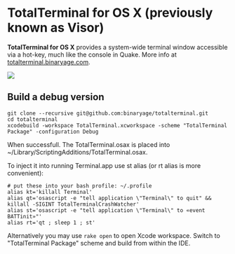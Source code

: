 # TotalTerminal for OS X (previously known as Visor)

**TotalTerminal for OS X** provides a system-wide terminal window accessible via a hot-key, much like the console in Quake. More info at [totalterminal.binaryage.com](http://totalterminal.binaryage.com).

<img src="http://totalterminal.binaryage.com/shared/img/visor-mainshot.png">


## Build a debug version

    git clone --recursive git@github.com:binaryage/totalterminal.git
    cd totalterminal
    xcodebuild -workspace TotalTerminal.xcworkspace -scheme "TotalTerminal Package" -configuration Debug
    
When successfull. The TotalTerminal.osax is placed into ~/Library/ScriptingAdditions/TotalTerminal.osax.

To inject it into running Terminal.app use st alias (or rt alias is more convenient):

    # put these into your bash profile: ~/.profile
    alias kt='killall Terminal'
    alias qt='osascript -e "tell application \"Terminal\" to quit" && killall -SIGINT TotalTerminalCrashWatcher'
    alias st='osascript -e "tell application \"Terminal\" to «event BATTinit»"'
    alias rt='qt ; sleep 1 ; st'
    
Alternatively you may use `rake open` to open Xcode workspace. Switch to "TotalTerminal Package" scheme and build from within the IDE.
